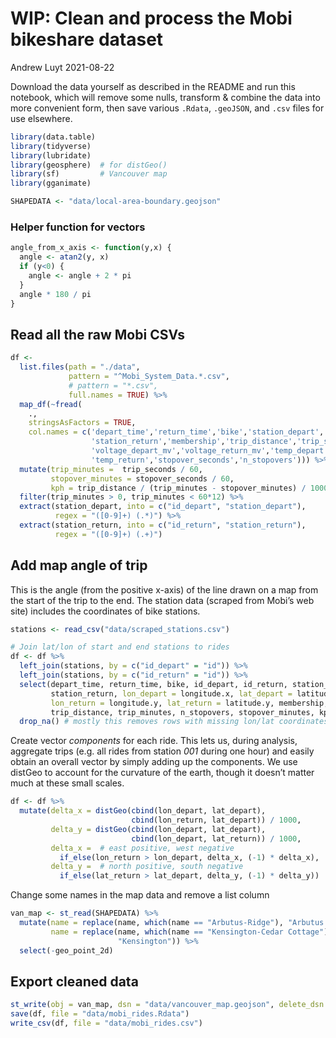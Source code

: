 WIP: Clean and process the Mobi bikeshare dataset
================
Andrew Luyt
2021-08-22

Download the data yourself as described in the README and run this
notebook, which will remove some nulls, transform & combine the data
into more convenient form, then save various `.Rdata`, `.geoJSON`, and
`.csv` files for use elsewhere.

``` r
library(data.table)
library(tidyverse)
library(lubridate)
library(geosphere)  # for distGeo()
library(sf)         # Vancouver map
library(gganimate)

SHAPEDATA <- "data/local-area-boundary.geojson"
```

### Helper function for vectors

``` r
angle_from_x_axis <- function(y,x) {
  angle <- atan2(y, x)
  if (y<0) {
    angle <- angle + 2 * pi
  }
  angle * 180 / pi
}
```

## Read all the raw Mobi CSVs

``` r
df <-
  list.files(path = "./data",
             pattern = "^Mobi_System_Data.*.csv",
             # pattern = "*.csv",
             full.names = TRUE) %>%
  map_df(~fread(
    .,
    stringsAsFactors = TRUE,
    col.names = c('depart_time','return_time','bike','station_depart',
                  'station_return','membership','trip_distance','trip_seconds',
                  'voltage_depart_mv','voltage_return_mv','temp_depart',
                  'temp_return','stopover_seconds','n_stopovers'))) %>%
  mutate(trip_minutes =  trip_seconds / 60,
         stopover_minutes = stopover_seconds / 60,
         kph = trip_distance / (trip_minutes - stopover_minutes) / 1000 * 60) %>%
  filter(trip_minutes > 0, trip_minutes < 60*12) %>%
  extract(station_depart, into = c("id_depart", "station_depart"),
          regex = "([0-9]+) (.*)") %>%
  extract(station_return, into = c("id_return", "station_return"),
          regex = "([0-9]+) (.+)")
```

## Add map angle of trip

This is the angle (from the positive x-axis) of the line drawn on a map
from the start of the trip to the end. The station data (scraped from
Mobi’s web site) includes the coordinates of bike stations.

``` r
stations <- read_csv("data/scraped_stations.csv")

# Join lat/lon of start and end stations to rides
df <- df %>%
  left_join(stations, by = c("id_depart" = "id")) %>%
  left_join(stations, by = c("id_return" = "id")) %>%
  select(depart_time, return_time, bike, id_depart, id_return, station_depart,
         station_return, lon_depart = longitude.x, lat_depart = latitude.x,
         lon_return = longitude.y, lat_return = latitude.y, membership,
         trip_distance, trip_minutes, n_stopovers, stopover_minutes, kph) %>%
  drop_na() # mostly this removes rows with missing lon/lat coordinates
```

Create vector *components* for each ride. This lets us, during analysis,
aggregate trips (e.g. all rides from station *001* during one hour) and
easily obtain an overall vector by simply adding up the components. We
use distGeo to account for the curvature of the earth, though it doesn’t
matter much at these small scales.

``` r
df <- df %>%
  mutate(delta_x = distGeo(cbind(lon_depart, lat_depart),
                           cbind(lon_return, lat_depart)) / 1000,
         delta_y = distGeo(cbind(lon_depart, lat_depart),
                           cbind(lon_depart, lat_return)) / 1000,
         delta_x =  # east positive, west negative
           if_else(lon_return > lon_depart, delta_x, (-1) * delta_x),
         delta_y =  # north positive, south negative
           if_else(lat_return > lat_depart, delta_y, (-1) * delta_y))
```

Change some names in the map data and remove a list column

``` r
van_map <- st_read(SHAPEDATA) %>%
  mutate(name = replace(name, which(name == "Arbutus-Ridge"), "Arbutus Ridge"),
         name = replace(name, which(name == "Kensington-Cedar Cottage"),
                        "Kensington")) %>%
  select(-geo_point_2d)
```

## Export cleaned data

``` r
st_write(obj = van_map, dsn = "data/vancouver_map.geojson", delete_dsn = TRUE)
save(df, file = "data/mobi_rides.Rdata")
write_csv(df, file = "data/mobi_rides.csv")
```
